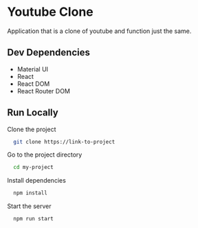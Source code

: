 # Youtube Clone
Application that is a clone of youtube and function just the same.



## Dev Dependencies
- Material UI
- React
- React DOM
- React Router DOM

## Run Locally

Clone the project

```bash
  git clone https://link-to-project
```

Go to the project directory

```bash
  cd my-project
```

Install dependencies

```bash
  npm install
```

Start the server

```bash
  npm run start
``` 
